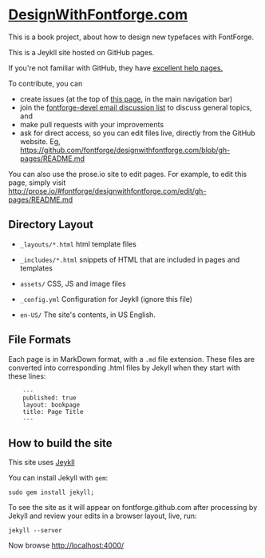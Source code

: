 [DesignWithFontforge.com](http://designwithfontforge.com)
=======================

This is a book project, about how to design new typefaces with FontForge.

This is a Jeykll site hosted on GitHub pages.

If you're not familiar with GitHub, they have [excellent help pages.](https://help.github.com)

To contribute, you can

* create issues (at the top of [this page](//github.com/fontforge/designwithfontforge.com), in the main navigation bar)
* join the [fontforge-devel email discussion list](//fontforge.10959.n7.nabble.com/Developer-f3.html) to discuss general topics, and 
* make pull requests with your improvements
* ask for direct access, so you can edit files live, directly from the GitHub website. Eg, https://github.com/fontforge/designwithfontforge.com/blob/gh-pages/README.md

You can also use the prose.io site to edit pages. For example, to edit this page, simply visit http://prose.io/#fontforge/designwithfontforge.com/edit/gh-pages/README.md

Directory Layout
------------------

- `_layouts/*.html` html template files

- `_includes/*.html` snippets of HTML that are included in pages and templates

- `assets/` CSS, JS and image files

- `_config.yml` Configuration for Jeykll (ignore this file)

- `en-US/` The site's contents, in US English. 

File Formats
---------------

Each page is in MarkDown format, with a `.md` file extension. These files are converted into corresponding .html files by Jekyll when they start with these lines:

```
    ---
    published: true
    layout: bookpage
    title: Page Title
    ---
```

How to build the site
-------------------

This site uses [Jeykll](https://github.com/mojombo/jekyll/wiki/Usage)

You can install Jekyll with `gem`:

    sudo gem install jekyll;

To see the site as it will appear on fontforge.github.com after processing by Jekyll and review your edits in a browser layout, live, run:

    jekyll --server

Now browse [http://localhost:4000/](http://localhost:4000/)
